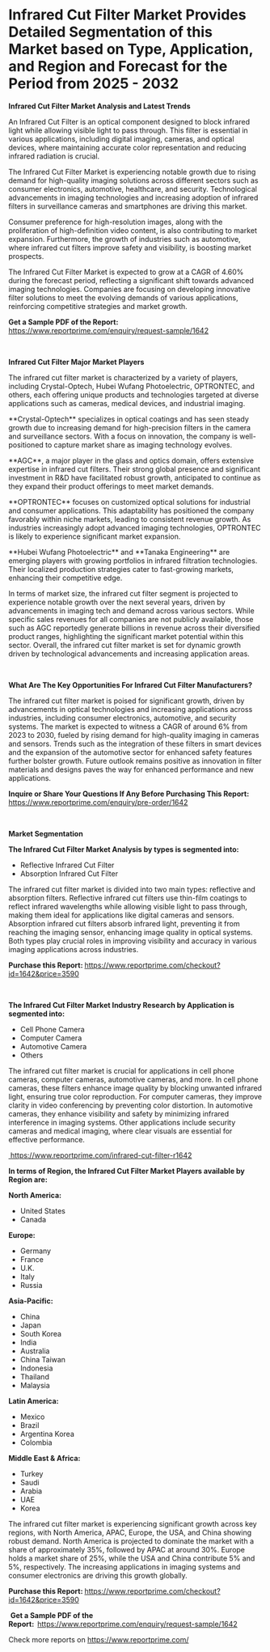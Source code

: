 <p><h1>Infrared Cut Filter Market Provides Detailed Segmentation of this Market based on Type, Application, and Region and Forecast for the Period from 2025 - 2032</h1></p><p><strong>Infrared Cut Filter Market Analysis and Latest Trends</strong></p>
<p><p>An Infrared Cut Filter is an optical component designed to block infrared light while allowing visible light to pass through. This filter is essential in various applications, including digital imaging, cameras, and optical devices, where maintaining accurate color representation and reducing infrared radiation is crucial. </p><p>The Infrared Cut Filter Market is experiencing notable growth due to rising demand for high-quality imaging solutions across different sectors such as consumer electronics, automotive, healthcare, and security. Technological advancements in imaging technologies and increasing adoption of infrared filters in surveillance cameras and smartphones are driving this market. </p><p>Consumer preference for high-resolution images, along with the proliferation of high-definition video content, is also contributing to market expansion. Furthermore, the growth of industries such as automotive, where infrared cut filters improve safety and visibility, is boosting market prospects. </p><p>The Infrared Cut Filter Market is expected to grow at a CAGR of 4.60% during the forecast period, reflecting a significant shift towards advanced imaging technologies. Companies are focusing on developing innovative filter solutions to meet the evolving demands of various applications, reinforcing competitive strategies and market growth.</p></p>
<p><strong>Get a Sample PDF of the Report:&nbsp;</strong> <a href="https://www.reportprime.com/enquiry/request-sample/1642?utm_campaign=2820&utm_medium=2&utm_source=Github&utm_content=ia&utm_term=18032025&utm_id=infrared-cut-filter">https://www.reportprime.com/enquiry/request-sample/1642</a></p>
<p>&nbsp;</p>
<p><strong>Infrared Cut Filter Major Market Players</strong></p>
<p><p>The infrared cut filter market is characterized by a variety of players, including Crystal-Optech, Hubei Wufang Photoelectric, OPTRONTEC, and others, each offering unique products and technologies targeted at diverse applications such as cameras, medical devices, and industrial imaging.</p><p>**Crystal-Optech** specializes in optical coatings and has seen steady growth due to increasing demand for high-precision filters in the camera and surveillance sectors. With a focus on innovation, the company is well-positioned to capture market share as imaging technology evolves.</p><p>**AGC**, a major player in the glass and optics domain, offers extensive expertise in infrared cut filters. Their strong global presence and significant investment in R&D have facilitated robust growth, anticipated to continue as they expand their product offerings to meet market demands.</p><p>**OPTRONTEC** focuses on customized optical solutions for industrial and consumer applications. This adaptability has positioned the company favorably within niche markets, leading to consistent revenue growth. As industries increasingly adopt advanced imaging technologies, OPTRONTEC is likely to experience significant market expansion.</p><p>**Hubei Wufang Photoelectric** and **Tanaka Engineering** are emerging players with growing portfolios in infrared filtration technologies. Their localized production strategies cater to fast-growing markets, enhancing their competitive edge.</p><p>In terms of market size, the infrared cut filter segment is projected to experience notable growth over the next several years, driven by advancements in imaging tech and demand across various sectors. While specific sales revenues for all companies are not publicly available, those such as AGC reportedly generate billions in revenue across their diversified product ranges, highlighting the significant market potential within this sector. Overall, the infrared cut filter market is set for dynamic growth driven by technological advancements and increasing application areas.</p></p>
<p>&nbsp;</p>
<p><strong>What Are The Key Opportunities For Infrared Cut Filter Manufacturers?</strong></p>
<p><p>The infrared cut filter market is poised for significant growth, driven by advancements in optical technologies and increasing applications across industries, including consumer electronics, automotive, and security systems. The market is expected to witness a CAGR of around 6% from 2023 to 2030, fueled by rising demand for high-quality imaging in cameras and sensors. Trends such as the integration of these filters in smart devices and the expansion of the automotive sector for enhanced safety features further bolster growth. Future outlook remains positive as innovation in filter materials and designs paves the way for enhanced performance and new applications.</p></p>
<p><strong>Inquire or Share Your Questions If Any Before Purchasing This Report:</strong> <a href="https://www.reportprime.com/enquiry/pre-order/1642?utm_campaign=2820&utm_medium=2&utm_source=Github&utm_content=ia&utm_term=18032025&utm_id=infrared-cut-filter">https://www.reportprime.com/enquiry/pre-order/1642</a></p>
<p>&nbsp;</p>
<p><strong>Market Segmentation</strong></p>
<p><strong>The Infrared Cut Filter Market Analysis by types is segmented into:</strong></p>
<p><ul><li>Reflective Infrared Cut Filter</li><li>Absorption Infrared Cut Filter</li></ul></p>
<p><p>The infrared cut filter market is divided into two main types: reflective and absorption filters. Reflective infrared cut filters use thin-film coatings to reflect infrared wavelengths while allowing visible light to pass through, making them ideal for applications like digital cameras and sensors. Absorption infrared cut filters absorb infrared light, preventing it from reaching the imaging sensor, enhancing image quality in optical systems. Both types play crucial roles in improving visibility and accuracy in various imaging applications across industries.</p></p>
<p><strong>Purchase this Report:&nbsp;</strong><a href="https://www.reportprime.com/checkout?id=1642&price=3590&utm_campaign=2820&utm_medium=2&utm_source=Github&utm_content=ia&utm_term=18032025&utm_id=infrared-cut-filter">https://www.reportprime.com/checkout?id=1642&price=3590</a></p>
<p>&nbsp;</p>
<p><strong>The Infrared Cut Filter Market Industry Research by Application is segmented into:</strong></p>
<p><ul><li>Cell Phone Camera</li><li>Computer Camera</li><li>Automotive Camera</li><li>Others</li></ul></p>
<p><p>The infrared cut filter market is crucial for applications in cell phone cameras, computer cameras, automotive cameras, and more. In cell phone cameras, these filters enhance image quality by blocking unwanted infrared light, ensuring true color reproduction. For computer cameras, they improve clarity in video conferencing by preventing color distortion. In automotive cameras, they enhance visibility and safety by minimizing infrared interference in imaging systems. Other applications include security cameras and medical imaging, where clear visuals are essential for effective performance.</p></p>
<p><a href="https://www.reportprime.com/infrared-cut-filter-r1642?utm_campaign=2820&utm_medium=2&utm_source=Github&utm_content=ia&utm_term=18032025&utm_id=infrared-cut-filter">&nbsp;https://www.reportprime.com/infrared-cut-filter-r1642</a></p>
<p><strong>In terms of Region, the Infrared Cut Filter Market Players available by Region are:</strong></p>
<p>
    <p> <strong> North America: </strong>
        <ul>
            <li>United States</li>
            <li>Canada</li>
        </ul>
        </p> 
    <p> <strong> Europe: </strong>
        <ul>
            <li>Germany</li>
            <li>France</li>
            <li>U.K.</li>
            <li>Italy</li>
            <li>Russia</li>
        </ul>
        </p> 
    <p> <strong> Asia-Pacific: </strong>
        <ul>
            <li>China</li>
            <li>Japan</li>
            <li>South Korea</li>
            <li>India</li>
            <li>Australia</li>
            <li>China Taiwan</li>
            <li>Indonesia</li>
            <li>Thailand</li>
            <li>Malaysia</li>
        </ul>
        </p> 
    <p> <strong> Latin America: </strong>
        <ul>
            <li>Mexico</li>
            <li>Brazil</li>
            <li>Argentina Korea</li>
            <li>Colombia</li>
        </ul>
        </p> 
    <p> <strong> Middle East & Africa: </strong>
        <ul>
            <li>Turkey</li>
            <li>Saudi</li>
            <li>Arabia</li>
            <li>UAE</li>
            <li>Korea</li>
        </ul>
    </p>
    </p>
<p><p>The infrared cut filter market is experiencing significant growth across key regions, with North America, APAC, Europe, the USA, and China showing robust demand. North America is projected to dominate the market with a share of approximately 35%, followed by APAC at around 30%. Europe holds a market share of 25%, while the USA and China contribute 5% and 5%, respectively. The increasing applications in imaging systems and consumer electronics are driving this growth globally.</p></p>
<p><strong>Purchase this Report: </strong><a href="https://www.reportprime.com/checkout?id=1642&price=3590&utm_campaign=2820&utm_medium=2&utm_source=Github&utm_content=ia&utm_term=18032025&utm_id=infrared-cut-filter">https://www.reportprime.com/checkout?id=1642&price=3590</a></p>
<p>&nbsp;<strong>Get a Sample PDF of the Report:&nbsp;&nbsp;</strong><a href="https://www.reportprime.com/enquiry/request-sample/1642?utm_campaign=2820&utm_medium=2&utm_source=Github&utm_content=ia&utm_term=18032025&utm_id=infrared-cut-filter">https://www.reportprime.com/enquiry/request-sample/1642</a></p>
<p><strong></strong></p>
<p>Check more reports on <a href="https://www.reportprime.com/?utm_campaign=2820&utm_medium=2&utm_source=Github&utm_content=ia&utm_term=18032025&utm_id=infrared-cut-filter">https://www.reportprime.com/</a></p>